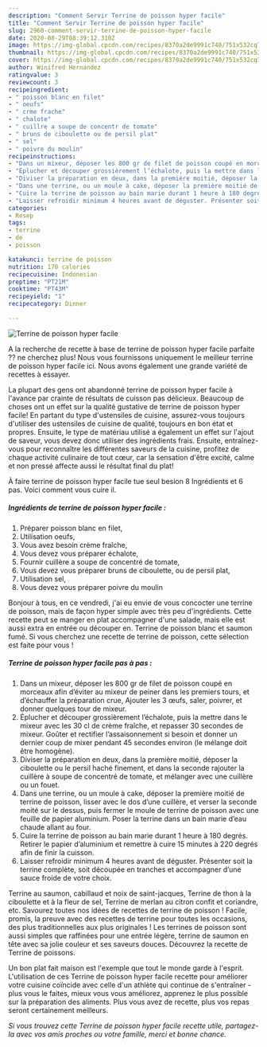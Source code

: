 ```yaml
---
description: "Comment Servir Terrine de poisson hyper facile"
title: "Comment Servir Terrine de poisson hyper facile"
slug: 2960-comment-servir-terrine-de-poisson-hyper-facile
date: 2020-08-29T08:39:12.310Z
image: https://img-global.cpcdn.com/recipes/8370a2de9991c740/751x532cq70/terrine-de-poisson-hyper-facile-photo-principale-de-la-recette.jpg
thumbnail: https://img-global.cpcdn.com/recipes/8370a2de9991c740/751x532cq70/terrine-de-poisson-hyper-facile-photo-principale-de-la-recette.jpg
cover: https://img-global.cpcdn.com/recipes/8370a2de9991c740/751x532cq70/terrine-de-poisson-hyper-facile-photo-principale-de-la-recette.jpg
author: Winifred Hernandez
ratingvalue: 3
reviewcount: 3
recipeingredient:
- " poisson blanc en filet"
- " oeufs"
- " crme frache"
- " chalote"
- " cuillre a soupe de concentr de tomate"
- " bruns de ciboulette ou de persil plat"
- " sel"
- " poivre du moulin"
recipeinstructions:
- "Dans un mixeur, déposer les 800 gr de filet de poisson coupé en morceaux afin d’éviter au mixeur de peiner dans les premiers tours, et d’échauffer la préparation crue, Ajouter les 3 œufs, saler, poivrer, et donner quelques tour de mixeur."
- "Éplucher et découper grossièrement l’échalote, puis la mettre dans le mixeur avec les 30 cl de crème fraîche, et repasser 30 secondes de mixeur. Goûter et rectifier l’assaisonnement si besoin et donner un dernier coup de mixer pendant 45 secondes environ (le mélange doit être homogène)."
- "Diviser la préparation en deux, dans la première moitié, déposer la ciboulette ou le persil haché finement, et dans la seconde rajouter la cuillère à soupe de concentré de tomate, et mélanger avec une cuillère ou un fouet."
- "Dans une terrine, ou un moule à cake, déposer la première moitié de terrine de poisson, lisser avec le dos d’une cuillère, et verser la seconde moité sur le dessus, puis fermer le moule de terrine de poisson avec une feuille de papier aluminium. Poser la terrine dans un bain marie d’eau chaude allant au four."
- "Cuire la terrine de poisson au bain marie durant 1 heure à 180 degrés. Retirer le papier d’aluminium et remettre à cuire 15 minutes à 220 degrés afin de finir la cuisson."
- "Laisser refroidir minimum 4 heures avant de déguster. Présenter soit la terrine complète, soit découpée en tranches et accompagner d’une sauce froide de votre choix."
categories:
- Resep
tags:
- terrine
- de
- poisson

katakunci: terrine de poisson 
nutrition: 170 calories
recipecuisine: Indonesian
preptime: "PT21M"
cooktime: "PT43M"
recipeyield: "1"
recipecategory: Dinner

---
```



![Terrine de poisson hyper facile](https://img-global.cpcdn.com/recipes/8370a2de9991c740/751x532cq70/terrine-de-poisson-hyper-facile-photo-principale-de-la-recette.jpg)

A la recherche de recette à base de terrine de poisson hyper facile parfaite ?? ne cherchez plus! Nous vous fournissons uniquement le meilleur terrine de poisson hyper facile ici. Nous avons également une grande variété de recettes à essayer.

La plupart des gens ont abandonné terrine de poisson hyper facile à l'avance par crainte de résultats de cuisson pas délicieux. Beaucoup de choses ont un effet sur la qualité gustative de terrine de poisson hyper facile! En partant du type d'ustensiles de cuisine, assurez-vous toujours d'utiliser des ustensiles de cuisine de qualité, toujours en bon état et propres. Ensuite, le type de matériau utilisé a également un effet sur l'ajout de saveur, vous devez donc utiliser des ingrédients frais. Ensuite, entraînez-vous pour reconnaître les différentes saveurs de la cuisine, profitez de chaque activité culinaire de tout cœur, car la sensation d'être excité, calme et non pressé affecte aussi le résultat final du plat!

<!--inarticleads1-->

À faire terrine de poisson hyper facile tue seul besion 8 Ingrédients et 6 pas. Voici comment vous cuire il.

##### Ingrédients de terrine de poisson hyper facile :

1. Préparer  poisson blanc en filet,
1. Utilisation  oeufs,
1. Vous avez besoin  crème fraîche,
1. Vous devez vous préparer  échalote,
1. Fournir  cuillère a soupe de concentré de tomate,
1. Vous devez vous préparer  bruns de ciboulette, ou de persil plat,
1. Utilisation  sel,
1. Vous devez vous préparer  poivre du moulin


Bonjour à tous, en ce vendredi, j&#39;ai eu envie de vous concocter une terrine de poisson, mais de façon hyper simple avec très peu d&#39;ingrédients. Cette recette peut se manger en plat accompagner d&#39;une salade, mais elle est aussi extra en entrée ou découper en. Terrine de poisson blanc et saumon fumé. Si vous cherchez une recette de terrine de poisson, cette sélection est faite pour vous ! 

<!--inarticleads2-->

##### Terrine de poisson hyper facile pas à pas :

1. Dans un mixeur, déposer les 800 gr de filet de poisson coupé en morceaux afin d’éviter au mixeur de peiner dans les premiers tours, et d’échauffer la préparation crue, Ajouter les 3 œufs, saler, poivrer, et donner quelques tour de mixeur.
1. Éplucher et découper grossièrement l’échalote, puis la mettre dans le mixeur avec les 30 cl de crème fraîche, et repasser 30 secondes de mixeur. Goûter et rectifier l’assaisonnement si besoin et donner un dernier coup de mixer pendant 45 secondes environ (le mélange doit être homogène).
1. Diviser la préparation en deux, dans la première moitié, déposer la ciboulette ou le persil haché finement, et dans la seconde rajouter la cuillère à soupe de concentré de tomate, et mélanger avec une cuillère ou un fouet.
1. Dans une terrine, ou un moule à cake, déposer la première moitié de terrine de poisson, lisser avec le dos d’une cuillère, et verser la seconde moité sur le dessus, puis fermer le moule de terrine de poisson avec une feuille de papier aluminium. Poser la terrine dans un bain marie d’eau chaude allant au four.
1. Cuire la terrine de poisson au bain marie durant 1 heure à 180 degrés. Retirer le papier d’aluminium et remettre à cuire 15 minutes à 220 degrés afin de finir la cuisson.
1. Laisser refroidir minimum 4 heures avant de déguster. Présenter soit la terrine complète, soit découpée en tranches et accompagner d’une sauce froide de votre choix.


Terrine au saumon, cabillaud et noix de saint-jacques, Terrine de thon à la ciboulette et à la fleur de sel, Terrine de merlan au citron confit et coriandre, etc. Savourez toutes nos idées de recettes de terrine de poisson ! Facile, promis, la preuve avec des recettes de terrine pour toutes les occasions, des plus traditionnelles aux plus originales ! Les terrines de poisson sont aussi simples que raffinées pour une entrée légère, terrine de saumon en tête avec sa jolie couleur et ses saveurs douces. Découvrez la recette de Terrine de poissons. 

<!--inarticleads1-->

<p>
Un bon plat fait maison est l'exemple que tout le monde garde à l'esprit. L'utilisation de ces Terrine de poisson hyper facile recette pour améliorer votre cuisine coïncide avec celle d'un athlète qui continue de s'entraîner - plus vous le faites, mieux vous vous améliorez, apprenez le plus possible sur la préparation des aliments. Plus vous avez de recette, plus vos repas seront certainement meilleurs.
</p>

<p>
<i>Si vous trouvez cette Terrine de poisson hyper facile recette utile, partagez-la avec vos amis proches ou votre famille, merci et bonne chance.</i>
</p>
